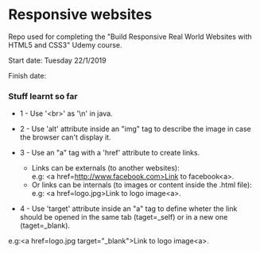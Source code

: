# Responsive websites
Repo used for completing the "Build Responsive Real World Websites with HTML5 and CSS3" Udemy course.

Start date: Tuesday 22/1/2019

Finish date:

### Stuff learnt so far

* 1 - Use '\<br>' as '\n' in java.

* 2 - Use 'alt' attribute inside an "img" tag to describe the image in case the browser can't display it. 

* 3 - Use an "a" tag with a 'href' attribute to create links. <br> 
    * Links can be externals (to another websites):<br>
e.g: \<a href=http://www.facebook.com>Link to facebook\<a>.<br>
    * Or links can be internals (to images or content inside the .html file):<br>
e.g: \<a href=logo.jpg>Link to logo image\<a>.

* 4 - Use 'target' attribute inside an "a" tag to define wheter the link should be opened in the same tab (taget=_self) or in a new one (taget=_blank).<br>

e.g:\<a href=logo.jpg target="_blank">Link to logo image\<a>.

